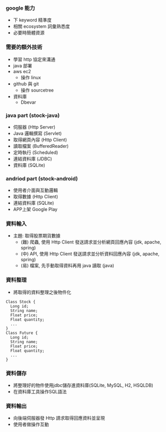 ### google 能力
* 下 keyword 精準度
* 相關 ecosystem 詞彙熟悉度
* 必要時簡體資源

### 需要的額外技術
* 學習 http 協定來溝通
* java 部署
* aws ec2
  * 操作 linux
* github 與 git
  * 操作 sourcetree
* 資料庫
  * Dbevar

### java part (stock-java)
* 伺服器 (Http Server)
* Java 邏輯撰寫 (Servlet)
* 取得網頁內容 (Http Client)
* 讀取檔案 (BufferedReader)
* 定時執行 (Scheduled)
* 連結資料庫 (JDBC)
* 資料庫 (SQLite)

### andriod part (stock-android)
* 使用者介面與互動邏輯
* 取得數據 (Http Client)
* 連結資料庫 (SQLite)
* APP上架 Google Play

### 資料輸入
* 主題: 取得股票期貨數據
  * (難) 爬蟲, 使用 Http Client 發送請求並分析網頁回應內容 (jdk, apache, spring) 
  * (中) API, 使用 Http Client 發送請求並分析資料回應內容 (jdk, apache, spring)  
  * (易) 檔案, 先手動取得資料再用 java 讀取 (java)

### 資料整理
* 將取得的資料整理之後物件化
```
Class Stock {
  Long id;
  String name;
  Float price;
  Float quantity;
  ...
}
Class Future {
  Long id;
  String name;
  Float price;
  Float quantity;
  ...
}
```

### 資料儲存
* 將整理好的物件使用jdbc儲存進資料庫(SQLite, MySQL, H2, HSQLDB)
* 在資料庫工具操作SQL語法

### 資料輸出
* 向後端伺服器發 Http 請求取得回應資料並呈現
* 使用者做操作互動